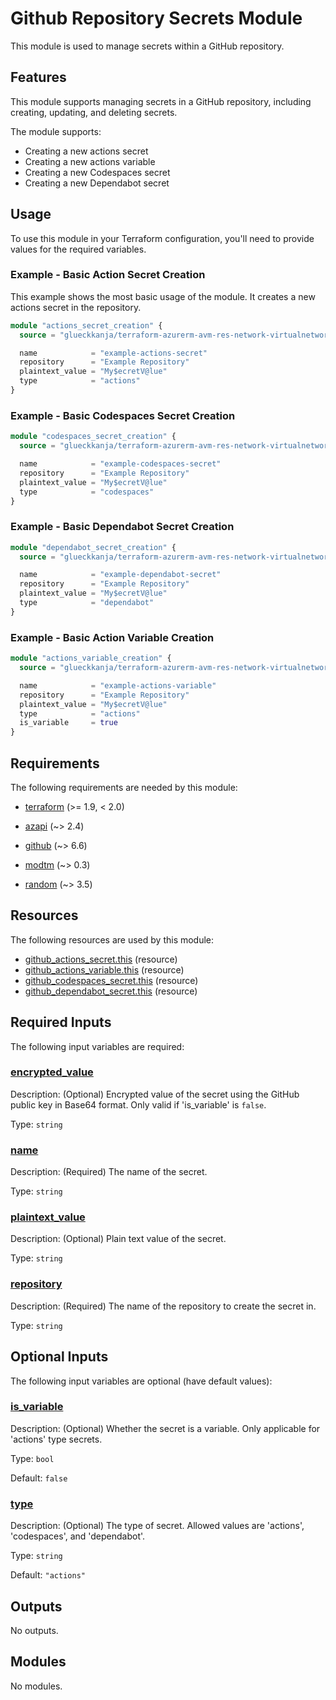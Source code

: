 <!-- BEGIN_TF_DOCS -->
<!-- Code generated by terraform-docs. DO NOT EDIT. -->
# Github Repository Secrets Module

This module is used to manage secrets within a GitHub repository.

## Features

This module supports managing secrets in a GitHub repository, including creating, updating, and deleting secrets.

The module supports:

- Creating a new actions secret
- Creating a new actions variable
- Creating a new Codespaces secret
- Creating a new Dependabot secret

## Usage

To use this module in your Terraform configuration, you'll need to provide values for the required variables.

### Example - Basic Action Secret Creation

This example shows the most basic usage of the module. It creates a new actions secret in the repository.

```terraform
module "actions_secret_creation" {
  source = "glueckkanja/terraform-azurerm-avm-res-network-virtualnetwork//modules/secrets"

  name            = "example-actions-secret"
  repository      = "Example Repository"
  plaintext_value = "My$ecretV@lue"
  type            = "actions"
}
```

### Example - Basic Codespaces Secret Creation

```terraform
module "codespaces_secret_creation" {
  source = "glueckkanja/terraform-azurerm-avm-res-network-virtualnetwork//modules/secrets"

  name            = "example-codespaces-secret"
  repository      = "Example Repository"
  plaintext_value = "My$ecretV@lue"
  type            = "codespaces"
}
```

### Example - Basic Dependabot Secret Creation

```terraform
module "dependabot_secret_creation" {
  source = "glueckkanja/terraform-azurerm-avm-res-network-virtualnetwork//modules/secrets"

  name            = "example-dependabot-secret"
  repository      = "Example Repository"
  plaintext_value = "My$ecretV@lue"
  type            = "dependabot"
}
```

### Example - Basic Action Variable Creation

```terraform
module "actions_variable_creation" {
  source = "glueckkanja/terraform-azurerm-avm-res-network-virtualnetwork//modules/secrets"

  name            = "example-actions-variable"
  repository      = "Example Repository"
  plaintext_value = "My$ecretV@lue"
  type            = "actions"
  is_variable     = true
}
```

<!-- markdownlint-disable MD033 -->
## Requirements

The following requirements are needed by this module:

- <a name="requirement_terraform"></a> [terraform](#requirement\_terraform) (>= 1.9, < 2.0)

- <a name="requirement_azapi"></a> [azapi](#requirement\_azapi) (~> 2.4)

- <a name="requirement_github"></a> [github](#requirement\_github) (~> 6.6)

- <a name="requirement_modtm"></a> [modtm](#requirement\_modtm) (~> 0.3)

- <a name="requirement_random"></a> [random](#requirement\_random) (~> 3.5)

## Resources

The following resources are used by this module:

- [github_actions_secret.this](https://registry.terraform.io/providers/integrations/github/latest/docs/resources/actions_secret) (resource)
- [github_actions_variable.this](https://registry.terraform.io/providers/integrations/github/latest/docs/resources/actions_variable) (resource)
- [github_codespaces_secret.this](https://registry.terraform.io/providers/integrations/github/latest/docs/resources/codespaces_secret) (resource)
- [github_dependabot_secret.this](https://registry.terraform.io/providers/integrations/github/latest/docs/resources/dependabot_secret) (resource)

<!-- markdownlint-disable MD013 -->
## Required Inputs

The following input variables are required:

### <a name="input_encrypted_value"></a> [encrypted\_value](#input\_encrypted\_value)

Description: (Optional) Encrypted value of the secret using the GitHub public key in Base64 format. Only valid if 'is\_variable' is `false`.

Type: `string`

### <a name="input_name"></a> [name](#input\_name)

Description: (Required) The name of the secret.

Type: `string`

### <a name="input_plaintext_value"></a> [plaintext\_value](#input\_plaintext\_value)

Description: (Optional) Plain text value of the secret.

Type: `string`

### <a name="input_repository"></a> [repository](#input\_repository)

Description: (Required) The name of the repository to create the secret in.

Type: `string`

## Optional Inputs

The following input variables are optional (have default values):

### <a name="input_is_variable"></a> [is\_variable](#input\_is\_variable)

Description: (Optional) Whether the secret is a variable. Only applicable for 'actions' type secrets.

Type: `bool`

Default: `false`

### <a name="input_type"></a> [type](#input\_type)

Description: (Optional) The type of secret. Allowed values are 'actions', 'codespaces', and 'dependabot'.

Type: `string`

Default: `"actions"`

## Outputs

No outputs.

## Modules

No modules.

<!-- markdownlint-disable-next-line MD041 -->
<!-- END_TF_DOCS -->